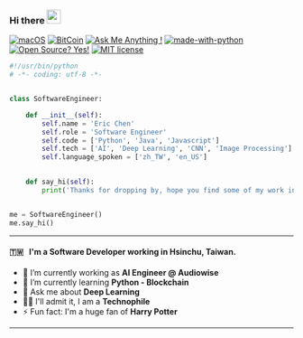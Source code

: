 ### Hi there <a href="https://www.gautamkrishnar.com/"><img src="https://media.giphy.com/media/hvRJCLFzcasrR4ia7z/giphy.gif" width="25px"></a>

[![macOS](https://svgshare.com/i/ZjP.svg)](https://svgshare.com/i/ZjP.svg)
[![BitCoin](https://badgen.net/badge/icon/bitcoin?icon=bitcoin&label)](https://bitcoin.org)
[![Ask Me Anything !](https://img.shields.io/badge/Ask%20me-anything-1abc9c.svg)](https://GitHub.com/Naereen/ama)
[![made-with-python](https://img.shields.io/badge/Made%20with-Python-1f425f.svg)](https://www.python.org/)
[![Open Source? Yes!](https://badgen.net/badge/Open%20Source%20%3F/Yes%21/blue?icon=github)](https://github.com/Naereen/badges/)
[![MIT license](https://img.shields.io/badge/License-MIT-blue.svg)](https://lbesson.mit-license.org/)


```python
#!/usr/bin/python
# -*- coding: utf-8 -*-


class SoftwareEngineer:

    def __init__(self):
        self.name = 'Eric Chen'
        self.role = 'Software Engineer'
        self.code = ['Python', 'Java', 'Javascript']
        self.tech = ['AI', 'Deep Learning', 'CNN', 'Image Processing']
        self.language_spoken = ['zh_TW', 'en_US']
        

    def say_hi(self):
        print('Thanks for dropping by, hope you find some of my work interesting.')


me = SoftwareEngineer()
me.say_hi()
```

---

#### 🇹🇼 &nbsp; I'm a Software Developer working in Hsinchu, Taiwan.

- 🔭 I’m currently working as **AI Engineer @ Audiowise** 
- 🌱 I’m currently learning **Python - Blockchain**
- 💬 Ask me about **Deep Learning**
- 👨‍💻 I'll admit it, I am a **Technophile**
- ⚡️ Fun fact: I'm a huge fan of **Harry Potter**

---
